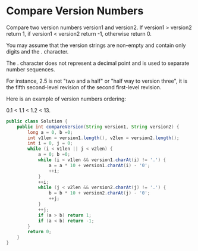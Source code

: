 # Compare Version Numbers

Compare two version numbers version1 and version2.
If version1 > version2 return 1, if version1 < version2 return -1, otherwise return 0.

You may assume that the version strings are non-empty and contain only digits and the . character.

The . character does not represent a decimal point and is used to separate number sequences.

For instance, 2.5 is not "two and a half" or "half way to version three", it is the fifth second-level revision of the second first-level revision.

Here is an example of version numbers ordering:

0.1 < 1.1 < 1.2 < 13.

```java
public class Solution {
    public int compareVersion(String version1, String version2) {
        long a = 0, b =0;
        int v1len = version1.length(), v2len = version2.length();
        int i = 0, j = 0;
        while (i < v1len || j < v2len) {
        	a = 0; b =0;
        	while (i < v1len && version1.charAt(i) != '.') {
        		a = a * 10 + version1.charAt(i) - '0';
        		++i;
        	}
        	++i;
        	while (j < v2len && version2.charAt(j) != '.') {
        		b = b * 10 + version2.charAt(j) - '0';
        		++j;
        	}
        	++j;
        	if (a > b) return 1;
        	if (a < b) return -1;
        }
    	return 0;
    }
}
```